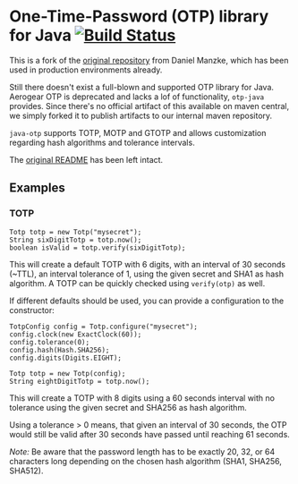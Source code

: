 # One-Time-Password (OTP) library for Java [![Build Status](https://travis-ci.org/deliveryhero/rps-otp-java.svg?branch=master)](https://travis-ci.org/deliveryhero/rps-otp-java)

This is a fork of the [original repository](https://github.com/manzke/otp-java) from Daniel Manzke, which
has been used in production environments already.

Still there doesn't exist a full-blown and supported OTP library for Java. Aerogear OTP is deprecated
and lacks a lof of functionality, `otp-java` provides. Since there's no official artifact of this
available on maven central, we simply forked it to publish artifacts to our internal maven repository.

`java-otp` supports TOTP, MOTP and GTOTP and allows customization regarding hash algorithms and
tolerance intervals.

The [original README](README) has been left intact.

## Examples

### TOTP

```
Totp totp = new Totp("mysecret");
String sixDigitTotp = totp.now();
boolean isValid = totp.verify(sixDigitTotp);
```

This will create a default TOTP with 6 digits, with an interval of 30 seconds (~TTL),
an interval tolerance of 1, using the given secret and SHA1 as hash algorithm.
A TOTP can be quickly checked using `verify(otp)` as well.

If different defaults should be used, you can provide a configuration to the constructor:

```
TotpConfig config = Totp.configure("mysecret");
config.clock(new ExactClock(60));
config.tolerance(0);
config.hash(Hash.SHA256);
config.digits(Digits.EIGHT);

Totp totp = new Totp(config);
String eightDigitTotp = totp.now();
```

This will create a TOTP with 8 digits using a 60 seconds interval with no tolerance using
the given secret and SHA256 as hash algorithm. 

Using a tolerance > 0 means, that given an interval of 30 seconds, the OTP would still be valid
after 30 seconds have passed until reaching 61 seconds.

*Note:* Be aware that the password length has to be exactly 20, 32, or 64 characters long depending on
the chosen hash algorithm (SHA1, SHA256, SHA512).
